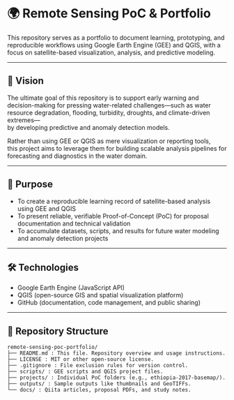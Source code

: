 # 🌍 Remote Sensing PoC & Portfolio

This repository serves as a portfolio to document learning, prototyping, and reproducible workflows using Google Earth Engine (GEE) and QGIS, with a focus on satellite-based visualization, analysis, and predictive modeling.

---

## 🚀 Vision

The ultimate goal of this repository is to support early warning and decision-making for pressing water-related challenges—such as water resource degradation, flooding, turbidity, droughts, and climate-driven extremes—  
by developing predictive and anomaly detection models.

Rather than using GEE or QGIS as mere visualization or reporting tools,  
this project aims to leverage them for building scalable analysis pipelines for forecasting and diagnostics in the water domain.

---

## 🎯 Purpose

- To create a reproducible learning record of satellite-based analysis using GEE and QGIS  
- To present reliable, verifiable Proof-of-Concept (PoC) for proposal documentation and technical validation  
- To accumulate datasets, scripts, and results for future water modeling and anomaly detection projects

---

## 🛠 Technologies

- Google Earth Engine (JavaScript API)  
- QGIS (open-source GIS and spatial visualization platform)  
- GitHub (documentation, code management, and public sharing)

---

## 📂 Repository Structure
```
remote-sensing-poc-portfolio/
├── README.md : This file. Repository overview and usage instructions.
├── LICENSE : MIT or other open-source license.
├── .gitignore : File exclusion rules for version control.
├── scripts/ : GEE scripts and QGIS project files.
├── projects/ : Individual PoC folders (e.g., ethiopia-2017-basemap/).
├── outputs/ : Sample outputs like thumbnails and GeoTIFFs.
└── docs/ : Qiita articles, proposal PDFs, and study notes.
```

